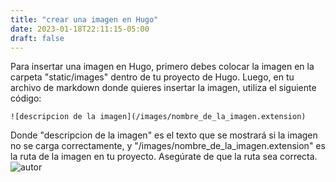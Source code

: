 ```yaml
---
title: "crear una imagen en Hugo"
date: 2023-01-18T22:11:15-05:00
draft: false
---
```


Para insertar una imagen en Hugo, primero debes colocar la imagen en la carpeta "static/images" dentro de tu proyecto de Hugo. Luego, en tu archivo de markdown donde quieres insertar la imagen, utiliza el siguiente código:

`![descripcion de la imagen](/images/nombre_de_la_imagen.extension)`

Donde "descripcion de la imagen" es el texto que se mostrará si la imagen no se carga correctamente, y "/images/nombre_de_la_imagen.extension" es la ruta de la imagen en tu proyecto. Asegúrate de que la ruta sea correcta.
![autor](/images/cartoon.png)
